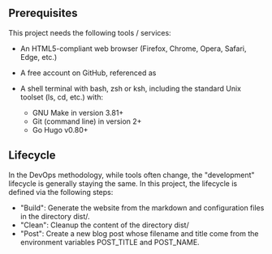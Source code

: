 ## Prerequisites

This project needs the following tools / services:

* An HTML5-compliant web browser (Firefox, Chrome, Opera, Safari, Edge, etc.)
* A free account on GitHub, referenced as <GitHub Handle>
* A shell terminal with bash, zsh or ksh, including the standard Unix toolset (ls, cd, etc.) with:

    * GNU Make in version 3.81+
    * Git (command line) in version 2+
    * Go Hugo v0.80+


## Lifecycle

In the DevOps methodology, while tools often change, the "development" lifecycle is generally staying the same. In this project, the lifecycle is defined via the following steps:

* "Build": Generate the website from the markdown and configuration files in the directory dist/.
* "Clean": Cleanup the content of the directory dist/
* "Post": Create a new blog post whose filename and title come from the environment variables POST_TITLE and POST_NAME.


